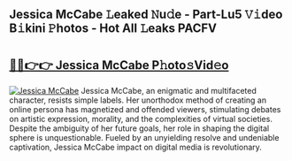 ## Jessica McCabe 𝙻eaked 𝙽u𝚍e - Part-Lu5 𝚅𝚒deo B𝚒kini 𝙿hotos - Hot All 𝙻eaks PACFV

# <h2><a href="http://ld22nni.urlbe.top/?page=Jessica+McCabe">🔗🔗👉👉 Jessica McCabe P𝚑oto𝚜Vid𝚎o</a></h2>

[![Jessica McCabe](https://i.imgur.com/eBuTRDB.gif)](http://ld22nni.urlbe.top/?page=Jessica+McCabe)
Jessica McCabe, an enigmatic and multifaceted character, resists simple labels. Her unorthodox method of creating an online persona has magnetized and offended viewers, stimulating debates on artistic expression, morality, and the complexities of virtual societies. Despite the ambiguity of her future goals, her role in shaping the digital sphere is unquestionable. Fueled by an unyielding resolve and undeniable captivation, Jessica McCabe impact on digital media is revolutionary.
